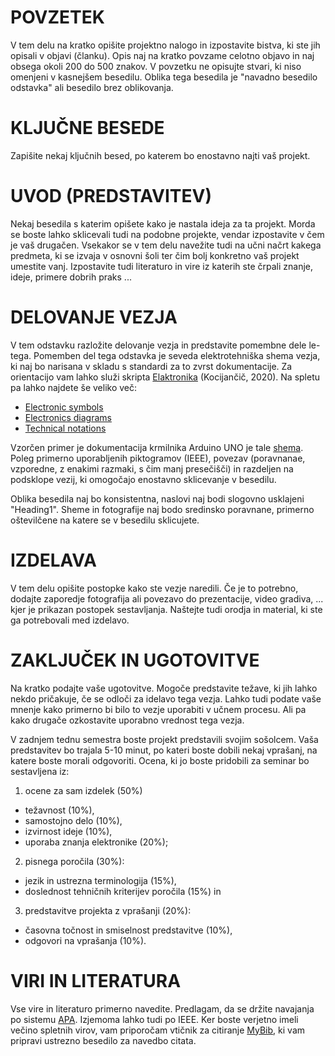# POVZETEK

V tem delu na kratko opišite projektno nalogo in izpostavite bistva, ki ste jih opisali v objavi (članku). Opis naj na kratko povzame celotno objavo in naj obsega okoli 200 do 500 znakov. V povzetku ne opisujte stvari, ki niso omenjeni v kasnejšem besedilu. Oblika tega besedila je "navadno besedilo odstavka" ali besedilo brez oblikovanja.

# KLJUČNE BESEDE

Zapišite nekaj ključnih besed, po katerem bo enostavno najti vaš projekt.

# UVOD (PREDSTAVITEV)

Nekaj besedila s katerim opišete kako je nastala ideja za ta projekt. Morda se boste lahko sklicevali tudi na podobne projekte, vendar izpostavite v čem je vaš drugačen. Vsekakor se v tem delu navežite tudi na učni načrt kakega predmeta, ki se izvaja v osnovni šoli ter čim bolj konkretno vaš projekt umestite vanj. Izpostavite tudi literaturo in vire iz katerih ste črpali znanje, ideje, primere dobrih praks ...

# DELOVANJE VEZJA

V tem odstavku razložite delovanje vezja in predstavite pomembne dele le-tega. Pomemben del tega odstavka je seveda elektrotehniška shema vezja, ki naj bo narisana v skladu s standardi za to zvrst dokumentacije. Za orientacijo vam lahko služi skripta [Elaktronika](http://www.pef.uni-lj.si/slavkok/studenti-gradiva.html) (Kocijančič, 2020). Na spletu pa lahko najdete še veliko več:

- [Electronic symbols](https://en.wikipedia.org/wiki/Electronic_symbol)
- [Electronics diagrams](https://www.ee.iitb.ac.in/~spilab/Tips/ansii_graphic_symbols_for_electrical_and_electronics_daigrams_1993.pdf)
- [Technical notations](https://www.k-state.edu/edl/docs/pubs/technical-resources/Technote8.pdf)

Vzorčen primer je dokumentacija krmilnika Arduino UNO je tale [shema](https://www.allaboutcircuits.com/uploads/articles/Arduino_schematic.png). Poleg primerno uporabljenih piktogramov (IEEE), povezav (poravnanae, vzporedne, z enakimi razmaki, s čim manj presečišči) in razdeljen na podsklope vezij, ki omogočajo enostavno sklicevanje v besedilu.

Oblika besedila naj bo konsistentna, naslovi naj bodi slogovno usklajeni "Heading1". Sheme in fotografije naj bodo sredinsko poravnane, primerno oštevilčene na katere se v besedilu sklicujete.

# IZDELAVA

V tem delu opišite postopke kako ste vezje naredili. Če je to potrebno, dodajte zaporedje fotografija ali povezavo do prezentacije, video gradiva, ... kjer je prikazan postopek sestavljanja. Naštejte tudi orodja in material, ki ste ga potrebovali med izdelavo.

# ZAKLJUČEK IN UGOTOVITVE

Na kratko podajte vaše ugotovitve. Mogoče predstavite težave, ki jih lahko nekdo pričakuje, če se odloči za idelavo tega vezja. Lahko tudi podate vaše mnenje kako primerno bi bilo to vezje uporabiti v učnem procesu. Ali pa kako drugače ozkostavite uporabno vrednost tega vezja.

V zadnjem tednu semestra boste projekt predstavili svojim sošolcem. Vaša predstavitev bo trajala 5-10 minut, po kateri boste dobili nekaj vprašanj, na katere boste morali odgovoriti. Ocena, ki jo boste pridobili za seminar bo sestavljena iz:

1. ocene za sam izdelek (50%)
  - težavnost (10%),
  - samostojno delo (10%),
  - izvirnost ideje (10%),
  - uporaba znanja elektronike (20%);
2. pisnega poročila (30%):
  - jezik in ustrezna terminologija (15%),
  - doslednost tehničnih kriterijev poročila (15%) in
3. predstavitve projekta z vprašanji (20%):
  - časovna točnost in smiselnost predstavitve (10%),
  - odgovori na vprašanja (10%).

# VIRI IN LITERATURA

Vse vire in literaturo primerno navedite. Predlagam, da se držite navajanja po sistemu [APA](https://www.pef.uni-lj.si/fileadmin/Datoteke/Knjiznica/Datoteke/apa_citiranje.pdf). Izjemoma lahko tudi po IEEE. Ker boste verjetno imeli večino spletnih virov, vam priporočam vtičnik za citiranje [MyBib](https://chrome.google.com/webstore/detail/mybib-free-citation-gener/phidhnmbkbkbkbknhldmpmnacgicphkf?brand=CHBD&brand=BNSD&gclsrc=ds&gclsrc=ds), ki vam pripravi ustrezno besedilo za navedbo citata.
